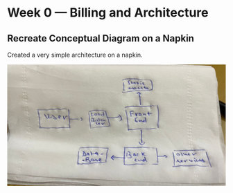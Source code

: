 # Week 0 — Billing and Architecture

## Recreate Conceptual Diagram on a Napkin

Created a very simple architecture on a napkin.

<img src="screenshots/napkin.jpeg" >


